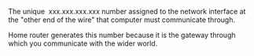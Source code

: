 The unique  xxx.xxx.xxx.xxx number assigned to the network interface at the "other end of the wire" that computer must communicate through. 

Home router generates this number because it is the gateway through which you communicate with the wider world.